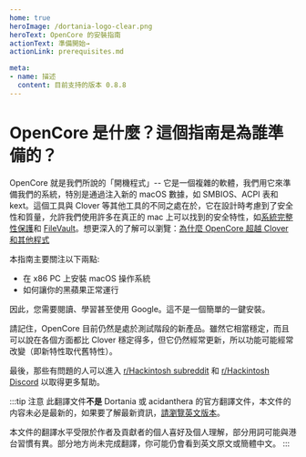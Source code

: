 ```yaml
---
home: true
heroImage: /dortania-logo-clear.png
heroText: OpenCore 的安裝指南
actionText: 準備開始→
actionLink: prerequisites.md

meta:
- name: 描述
  content: 目前支持的版本 0.8.8
---
```


# OpenCore 是什麼？這個指南是為誰準備的？

OpenCore 就是我們所說的「開機程式」-- 它是一個複雜的軟體，我們用它來準備我們的系統，特別是通過注入新的 macOS 數據，如 SMBIOS、ACPI 表和 kext。這個工具與 Clover 等其他工具的不同之處在於，它在設計時考慮到了安全性和質量，允許我們使用許多在真正的 mac 上可以找到的安全特性，如[系統完整性保護](https://support.apple.com/en-ca/HT204899)和 [FileVault](https://support.apple.com/en-ca/HT204837)。想更深入的了解可以瀏覽：[為什麼 OpenCore 超越 Clover 和其他程式](why-oc.md)

本指南主要關注以下兩點:

* 在 x86 PC 上安裝 macOS 操作系統
* 如何讓你的黑蘋果正常運行

因此，您需要閱讀、學習甚至使用 Google。這不是一個簡單的一鍵安裝。

請記住，OpenCore 目前仍然是處於測試階段的新產品。雖然它相當穩定，而且可以說在各個方面都比 Clover 穩定得多，但它仍然經常更新，所以功能可能經常改變（即新特性取代舊特性）。

最後，那些有問題的人可以進入 [r/Hackintosh subreddit](https://www.reddit.com/r/hackintosh/) 和 [r/Hackintosh Discord](https://discord.gg/u8V7N5C) 以取得更多幫助。

:::tip 注意
此翻譯文件**不是** Dortania 或 acidanthera 的官方翻譯文件，本文件的内容未必是最新的，如果要了解最新資訊，[請瀏覽英文版本](https://dortania.github.io/OpenCore-Install-Guide/)。

本文件的翻譯水平受限於作者及貢獻者的個人喜好及個人理解，部分用詞可能與港台習慣有異。部分地方尚未完成翻譯，你可能仍會看到英文原文或簡體中文。
:::
